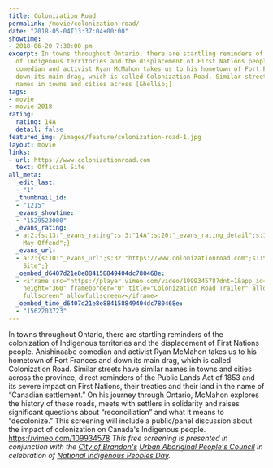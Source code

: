 ```yaml
---
title: Colonization Road
permalink: /movie/colonization-road/
date: "2018-05-04T13:37:04+00:00"
showtime:
- 2018-06-20 7:30:00 pm
excerpt: In towns throughout Ontario, there are startling reminders of the colonization
  of Indigenous territories and the displacement of First Nations people. Anishinaabe
  comedian and activist Ryan McMahon takes us to his hometown of Fort Frances and
  down its main drag, which is called Colonization Road. Similar streets have similar
  names in towns and cities across [&hellip;]
tags:
- movie
- movie-2018
rating:
  rating: 14A
  detail: false
featured_img: /images/feature/colonization-road-1.jpg
layout: movie
links:
- url: https://www.colonizationroad.com
  text: Official Site
all_meta:
  _edit_last:
  - "1"
  _thumbnail_id:
  - "1215"
  _evans_showtime:
  - "1529523000"
  _evans_rating:
  - a:2:{s:13:"_evans_rating";s:3:"14A";s:20:"_evans_rating_detail";s:19:"Language
    May Offend";}
  _evans_url:
  - a:2:{s:10:"_evans_url";s:32:"https://www.colonizationroad.com";s:15:"_evans_url_name";s:13:"Official
    Site";}
  _oembed_d6407d21e8e884158849404dc780468e:
  - <iframe src="https://player.vimeo.com/video/109934578?dnt=1&app_id=122963" width="640"
    height="360" frameborder="0" title="Colonization Road Trailer" allow="autoplay;
    fullscreen" allowfullscreen></iframe>
  _oembed_time_d6407d21e8e884158849404dc780468e:
  - "1562203723"
---
```


In towns throughout Ontario, there are startling reminders of the colonization of Indigenous territories and the displacement of First Nations people. Anishinaabe comedian and activist Ryan McMahon takes us to his hometown of Fort Frances and down its main drag, which is called Colonization Road. Similar streets have similar names in towns and cities across the province, direct reminders of the Public Lands Act of 1853 and its severe impact on First Nations, their treaties and their land in the name of “Canadian settlement.” On his journey through Ontario, McMahon explores the history of these roads, meets with settlers in solidarity and raises significant questions about “reconciliation” and what it means to “decolonize.” This screening will include a public/panel discussion about the impact of colonization on Canada's Indigenous people. https://vimeo.com/109934578 *This free screening is presented in conjunction with the [City of Brandon's](https://brandon.ca/) [Urban Aboriginal People's Council](http://buapc.ca/) in celebration of [National Indigenous Peoples Day](https://www.aadnc-aandc.gc.ca/eng/1100100013248/1100100013249).*